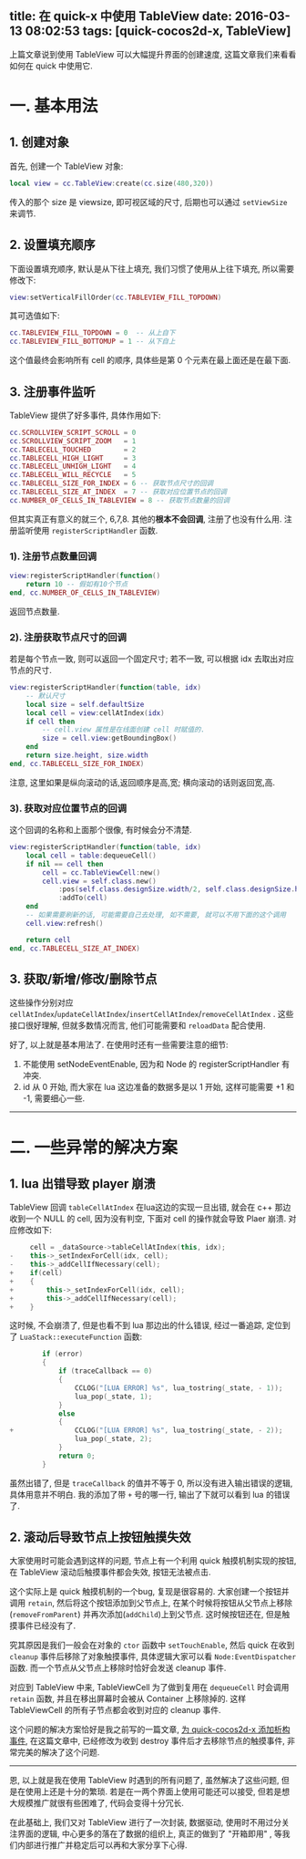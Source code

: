 
title: 在 quick-x 中使用 TableView
date: 2016-03-13 08:02:53
tags: [quick-cocos2d-x, TableView]
---

上篇文章说到使用 TableView 可以大幅提升界面的创建速度, 这篇文章我们来看看如何在 quick 中使用它.

# 一. 基本用法

## 1. 创建对象

首先, 创建一个 TableView 对象:

```lua
local view = cc.TableView:create(cc.size(480,320))
```

传入的那个 size 是 viewsize, 即可视区域的尺寸, 后期也可以通过 `setViewSize` 来调节.

## 2. 设置填充顺序

下面设置填充顺序, 默认是从下往上填充, 我们习惯了使用从上往下填充, 所以需要修改下:
```lua
view:setVerticalFillOrder(cc.TABLEVIEW_FILL_TOPDOWN)
```

其可选值如下:
```lua
cc.TABLEVIEW_FILL_TOPDOWN = 0  -- 从上自下
cc.TABLEVIEW_FILL_BOTTOMUP = 1 -- 从下自上
```

这个值最终会影响所有 cell 的顺序, 具体些是第 0 个元素在最上面还是在最下面.

## 3. 注册事件监听

TableView 提供了好多事件, 具体作用如下:

```lua
cc.SCROLLVIEW_SCRIPT_SCROLL = 0
cc.SCROLLVIEW_SCRIPT_ZOOM   = 1
cc.TABLECELL_TOUCHED        = 2
cc.TABLECELL_HIGH_LIGHT     = 3
cc.TABLECELL_UNHIGH_LIGHT   = 4 
cc.TABLECELL_WILL_RECYCLE   = 5
cc.TABLECELL_SIZE_FOR_INDEX = 6 -- 获取节点尺寸的回调
cc.TABLECELL_SIZE_AT_INDEX  = 7 -- 获取对应位置节点的回调
cc.NUMBER_OF_CELLS_IN_TABLEVIEW = 8 -- 获取节点数量的回调
```

但其实真正有意义的就三个, 6,7,8. 其他的**根本不会回调**, 注册了也没有什么用. 注册监听使用 `registerScriptHandler` 函数.


### 1). 注册节点数量回调

```lua
view:registerScriptHandler(function()
    return 10 -- 假如有10个节点
end, cc.NUMBER_OF_CELLS_IN_TABLEVIEW)  
```

返回节点数量.

### 2). 注册获取节点尺寸的回调

若是每个节点一致, 则可以返回一个固定尺寸; 若不一致, 可以根据 idx 去取出对应节点的尺寸.

```lua
view:registerScriptHandler(function(table, idx)
    -- 默认尺寸
    local size = self.defaultSize
    local cell = view:cellAtIndex(idx)
    if cell then
        -- cell.view 属性是在线面创建 cell 时赋值的.
        size = cell.view:getBoundingBox()
    end
    return size.height, size.width
end, cc.TABLECELL_SIZE_FOR_INDEX)
```

注意, 这里如果是纵向滚动的话,返回顺序是高,宽; 横向滚动的话则返回宽,高. 


### 3). 获取对应位置节点的回调

这个回调的名称和上面那个很像, 有时候会分不清楚.

```lua
view:registerScriptHandler(function(table, idx)
    local cell = table:dequeueCell()
    if nil == cell then
        cell = cc.TableViewCell:new()
        cell.view = self.class.new()
            :pos(self.class.designSize.width/2, self.class.designSize.height/2)
            :addTo(cell)
    end
    -- 如果需要刷新的话, 可能需要自己去处理, 如不需要, 就可以不用下面的这个调用
    cell.view:refresh()

    return cell
end, cc.TABLECELL_SIZE_AT_INDEX)
```


## 3. 获取/新增/修改/删除节点

这些操作分别对应 `cellAtIndex`/`updateCellAtIndex`/`insertCellAtIndex`/`removeCellAtIndex` . 这些接口很好理解, 但就多数情况而言, 他们可能需要和 `reloadData` 配合使用. 


好了, 以上就是基本用法了. 在使用时还有一些需要注意的细节:

1. 不能使用 setNodeEventEnable, 因为和 Node 的 registerScriptHandler 有冲突.
2. id 从 0 开始, 而大家在 lua 这边准备的数据多是以 1 开始, 这样可能需要 +1 和 -1, 需要细心一些.


---

# 二. 一些异常的解决方案

## 1. lua 出错导致 player 崩溃

TableView 回调 `tableCellAtIndex` 在lua这边的实现一旦出错, 就会在 c++ 那边收到一个 NULL 的 cell, 因为没有判空, 下面对 cell 的操作就会导致 Plaer 崩溃. 对应修改如下:

```c++
     cell = _dataSource->tableCellAtIndex(this, idx);
-    this->_setIndexForCell(idx, cell);
-    this->_addCellIfNecessary(cell);
+    if(cell)
+    {
+        this->_setIndexForCell(idx, cell);
+        this->_addCellIfNecessary(cell);
+    }
```

这时候, 不会崩溃了, 但是也看不到 lua 那边出的什么错误, 经过一番追踪, 定位到了 `LuaStack::executeFunction` 函数:

```c++
        if (error)
        {
            if (traceCallback == 0)
            {
                CCLOG("[LUA ERROR] %s", lua_tostring(_state, - 1));        /* L: ... error */
                lua_pop(_state, 1);                                        // remove error message from stack
            }
            else                                                           /* L: ... G error */
            {
+               CCLOG("[LUA ERROR] %s", lua_tostring(_state, - 2));        /* L: ... error */
                lua_pop(_state, 2);                                        // remove __G__TRACKBACK__ and error message from stack
            }
            return 0;
        }
```

虽然出错了, 但是 `traceCallback` 的值并不等于 0, 所以没有进入输出错误的逻辑, 具体用意并不明白. 我的添加了带 `+` 号的哪一行, 输出了下就可以看到 lua 的错误了.

## 2. 滚动后导致节点上按钮触摸失效

大家使用时可能会遇到这样的问题, 节点上有一个利用 quick 触摸机制实现的按钮, 在 TableView 滚动后触摸事件都会失效, 按钮无法被点击.

这个实际上是 quick 触摸机制的一个bug, 复现是很容易的. 大家创建一个按钮并调用 `retain`, 然后将这个按钮添加到父节点上, 在某个时候将按钮从父节点上移除 (`removeFromParent`) 并再次添加(`addChild`)上到父节点. 这时候按钮还在, 但是触摸事件已经没有了.

究其原因是我们一般会在对象的 `ctor` 函数中 `setTouchEnable`, 然后 quick 在收到 `cleanup` 事件后移除了对象触摸事件, 具体逻辑大家可以看 `Node:EventDispatcher` 函数. 而一个节点从父节点上移除时恰好会发送 cleanup 事件.

对应到 TableView 中来, TableViewCell 为了做到复用在 `dequeueCell` 时会调用 `retain` 函数, 并且在移出屏幕时会被从 Container 上移除掉的. 这样 TableViewCell 的所有子节点都会收到对应的 cleanup 事件.

这个问题的解决方案恰好是我之前写的一篇文章, [为 quick-cocos2d-x 添加析构事件][1], 在这篇文章中, 已经修改为收到 destroy 事件后才去移除节点的触摸事件, 非常完美的解决了这个问题.

---

恩, 以上就是我在使用 TableView 时遇到的所有问题了, 虽然解决了这些问题, 但是在使用上还是十分的繁琐. 若是在一两个界面上使用可能还可以接受, 但若是想大规模推广就很有些困难了, 代码会变得十分冗长.

在此基础上, 我们又对 TableView 进行了一次封装, 数据驱动, 使用时不用过分关注界面的逻辑, 中心更多的落在了数据的组织上, 真正的做到了 "开箱即用" , 等我们内部进行推广并稳定后可以再和大家分享下心得.

[1]: /2015/05/17/onDestroy